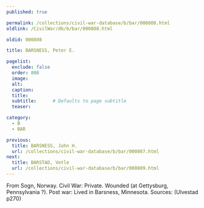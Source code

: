 ```yaml
---
published: true

permalink: /collections/civil-war-database/b/bar/000808.html
oldlink: /CivilWar/db/b/bar/000808.html

oldid: 000808

title: BARSNESS, Peter E.

pagelist:
  exclude: false
  order: 808
  image: 
  alt:
  caption:
  title:
  subtitle:      # Defaults to page subtitle
  teaser:

category: 
  - B 
  - BAR

previous:
  title: BARSNESS, John H.
  url: /collections/civil-war-database/b/bar/000807.html  
next:
  title: BARSTAD, Vetle
  url: /collections/civil-war-database/b/bar/000809.html   
---
```

From Sogn, Norway. Civil War: Private. Wounded (at Gettysburg, Pennsylvania ?). Post war: Lived in Barsness, Minnesota. Sources: (Ulvestad p270)